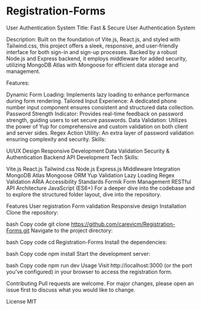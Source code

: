 # Registration-Forms

User Authentication System
Title: Fast & Secure User Authentication System

Description:
Built on the foundation of Vite.js, React.js, and styled with Tailwind.css, this project offers a sleek, responsive, and user-friendly interface for both sign-in and sign-up processes. Backed by a robust Node.js and Express backend, it employs middleware for added security, utilizing MongoDB Atlas with Mongoose for efficient data storage and management.

Features:

Dynamic Form Loading: Implements lazy loading to enhance performance during form rendering.
Tailored Input Experience: A dedicated phone number input component ensures consistent and structured data collection.
Password Strength Indicator: Provides real-time feedback on password strength, guiding users to set secure passwords.
Data Validation: Utilizes the power of Yup for comprehensive and custom validation on both client and server sides.
Regex Action Utility: An extra layer of password validation ensuring complexity and security.
Skills:

UI/UX Design
Responsive Development
Data Validation
Security & Authentication
Backend API Development
Tech Skills:

Vite.js
React.js
Tailwind.css
Node.js
Express.js
Middleware Integration
MongoDB Atlas
Mongoose ORM
Yup Validation
Lazy Loading
Regex Validation
ARIA Accessibility Standards
Formik Form Management
RESTful API Architecture
JavaScript (ES6+)
For a deeper dive into the codebase and to explore the structured folder layout, dive into the repository.





Features
User registration
Form validation
Responsive design
Installation
Clone the repository:

bash
Copy code
git clone https://github.com/carevicm/Registration-Forms.git
Navigate to the project directory:

bash
Copy code
cd Registration-Forms
Install the dependencies:

bash
Copy code
npm install
Start the development server:

bash
Copy code
npm run dev
Usage
Visit http://localhost:3000 (or the port you've configured) in your browser to access the registration form.

Contributing
Pull requests are welcome. For major changes, please open an issue first to discuss what you would like to change.

License
MIT

